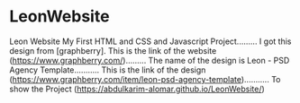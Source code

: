 # LeonWebsite
Leon Website
My First HTML and CSS and Javascript Project......... I got this design from [graphberry]. This is the link of the website (https://www.graphberry.com/)......... The name of the design is Leon - PSD Agency Template........... This is the link of the design (https://www.graphberry.com/item/leon-psd-agency-template)........... To show the Project (https://abdulkarim-alomar.github.io/LeonWebsite/)

